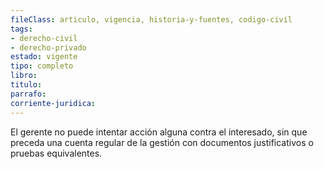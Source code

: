 ```yaml
---
fileClass: articulo, vigencia, historia-y-fuentes, codigo-civil
tags:
- derecho-civil
- derecho-privado
estado: vigente
tipo: completo
libro:
titulo:
parrafo:
corriente-juridica:
---
```

El gerente no puede intentar acción alguna contra el interesado, sin que preceda una cuenta regular de la gestión con documentos justificativos o pruebas equivalentes.